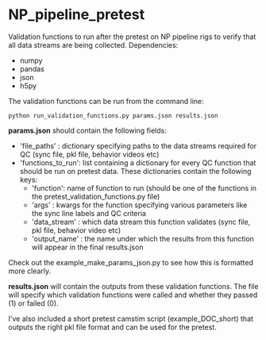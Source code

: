 # NP_pipeline_pretest
Validation functions to run after the pretest on NP pipeline rigs to verify that all data streams are being collected. 
Dependencies: 
  * numpy
  * pandas
  * json
  * h5py  

The validation functions can be run from the command line:
```
python run_validation_functions.py params.json results.json
```
**params.json** should contain the following fields:
* 'file_paths' : dictionary specifying paths to the data streams required for QC (sync file, pkl file, behavior videos etc)
* 'functions_to_run': list containing a dictionary for every QC function that should be run on pretest data. These dictionaries contain the following keys:
  * 'function': name of function to run (should be one of the functions in the pretest_validation_functions.py file)
  * 'args' : kwargs for the function specifying various parameters like the sync line labels and QC criteria
  * 'data_stream' : which data stream this function validates (sync file, pkl file, behavior video etc)
  * 'output_name' : the name under which the results from this function will appear in the final results.json
  
Check out the example_make_params_json.py to see how this is formatted more clearly.

**results.json** will contain the outputs from these validation functions. The file will specify which validation functions were called and whether they passed (1) or failed (0).

I've also included a short pretest camstim script (example_DOC_short) that outputs the right pkl file format and can be used for the pretest.



